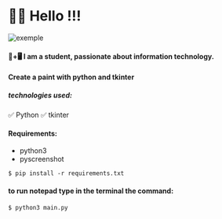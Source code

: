 # 👋😃 Hello !!!

![exemple](https://raw.githubusercontent.com/JhonatanRian/tk_notepad/main/exemple/tkinter-_online-video-cutter.com_.gif)

#### 📒+🖥 I am a student, passionate about information technology.

#### Create a paint with python and tkinter

##### technologies used:
✅ Python
✅ tkinter

#### Requirements:
* python3
* pyscreenshot
~~~
$ pip install -r requirements.txt
~~~

#### to run notepad type in the terminal the command:
~~~
$ python3 main.py
~~~
